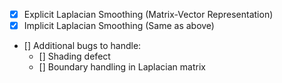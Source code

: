 - [x] Explicit Laplacian Smoothing (Matrix-Vector Representation)
- [x] Implicit Laplacian Smoothing (Same as above)
- [] Additional bugs to handle:
  - [] Shading defect
  - [] Boundary handling in Laplacian matrix
